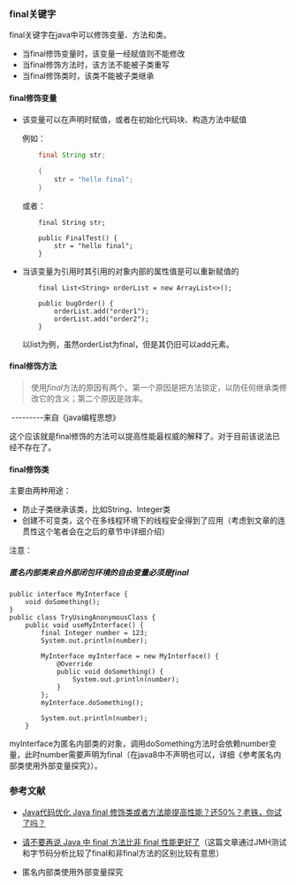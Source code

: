 ### final关键字

final关键字在java中可以修饰变量、方法和类。

- 当final修饰变量时，该变量一经赋值则不能修改
- 当final修饰方法时，该方法不能被子类重写
- 当final修饰类时，该类不能被子类继承

#### final修饰变量

- 该变量可以在声明时赋值，或者在初始化代码块、构造方法中赋值

  例如：

  ```java
      final String str;
      
      {
          str = "hello final";
      }
  ```

  或者：

  ```
      final String str;
  
      public FinalTest() {
          str = "hello final";
      }
  ```

- 当该变量为引用时其引用的对象内部的属性值是可以重新赋值的

  ```
      final List<String> orderList = new ArrayList<>();
  
      public bugOrder() {
          orderList.add("order1");
          orderList.add("order2");
      }
  ```

  以list为例，虽然orderList为final，但是其仍旧可以add元素。

#### final修饰方法

> 使用*final*方法的原因有两个。第一个原因是把方法锁定，以防任何继承类修改它的含义；第二个原因是效率。 

​														---------来自《java编程思想》

这个应该就是final修饰的方法可以提高性能最权威的解释了。对于目前该说法已经不存在了。

#### final修饰类

主要由两种用途：

- 防止子类继承该类，比如String、Integer类
- 创建不可变类，这个在多线程环境下的线程安全得到了应用（考虑到文章的连贯性这个笔者会在之后的章节中详细介绍）

注意：

##### 匿名内部类来自外部闭包环境的自由变量必须是final

```
public interface MyInterface {
    void doSomething();
}
public class TryUsingAnonymousClass {
    public void useMyInterface() {
        final Integer number = 123;
        System.out.println(number);

        MyInterface myInterface = new MyInterface() {
            @Override
            public void doSomething() {
                System.out.println(number);
            }
        };
        myInterface.doSomething();

        System.out.println(number);
    }   
```

myInterface为匿名内部类的对象，调用doSomething方法时会依赖number变量，此时number需要声明为final（在java8中不声明也可以，详细《参考匿名内部类使用外部变量探究》）。

### 参考文献

- [Java代码优化 Java final 修饰类或者方法能提高性能？还50%？老铁，你试了吗？]()
- [请不要再说 Java 中 final 方法比非 final 性能更好了](https://cloud.tencent.com/developer/article/1338656)（这篇文章通过JMH测试和字节码分析比较了final和非final方法的区别比较有意思）

- 匿名内部类使用外部变量探究